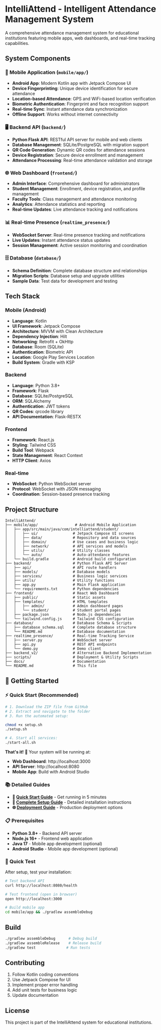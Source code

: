 # IntelliAttend - Intelligent Attendance Management System

A comprehensive attendance management system for educational institutions featuring mobile apps, web dashboards, and real-time tracking capabilities.

## System Components

### 📱 Mobile Application (`mobile/app/`)
- **Android App**: Modern Kotlin app with Jetpack Compose UI
- **Device Fingerprinting**: Unique device identification for secure attendance
- **Location-based Attendance**: GPS and WiFi-based location verification
- **Biometric Authentication**: Fingerprint and face recognition support
- **Real-time Sync**: Instant attendance data synchronization
- **Offline Support**: Works without internet connectivity

### 🖥️ Backend API (`backend/`)
- **Python Flask API**: RESTful API server for mobile and web clients
- **Database Management**: SQLite/PostgreSQL with migration support
- **QR Code Generation**: Dynamic QR codes for attendance sessions
- **Device Registration**: Secure device enrollment and management
- **Attendance Processing**: Real-time attendance validation and storage

### 🌐 Web Dashboard (`frontend/`)
- **Admin Interface**: Comprehensive dashboard for administrators
- **Student Management**: Enrollment, device registration, and profile management
- **Faculty Tools**: Class management and attendance monitoring
- **Analytics**: Attendance statistics and reporting
- **Real-time Updates**: Live attendance tracking and notifications

### 📊 Real-time Presence (`realtime_presence/`)
- **WebSocket Server**: Real-time presence tracking and notifications
- **Live Updates**: Instant attendance status updates
- **Session Management**: Active session monitoring and coordination

### 🗄️ Database (`database/`)
- **Schema Definition**: Complete database structure and relationships
- **Migration Scripts**: Database setup and upgrade utilities
- **Sample Data**: Test data for development and testing

## Tech Stack

### Mobile (Android)
- **Language**: Kotlin
- **UI Framework**: Jetpack Compose
- **Architecture**: MVVM with Clean Architecture
- **Dependency Injection**: Hilt
- **Networking**: Retrofit + OkHttp
- **Database**: Room (SQLite)
- **Authentication**: Biometric API
- **Location**: Google Play Services Location
- **Build System**: Gradle with KSP

### Backend
- **Language**: Python 3.8+
- **Framework**: Flask
- **Database**: SQLite/PostgreSQL
- **ORM**: SQLAlchemy
- **Authentication**: JWT tokens
- **QR Codes**: qrcode library
- **API Documentation**: Flask-RESTX

### Frontend
- **Framework**: React.js
- **Styling**: Tailwind CSS
- **Build Tool**: Webpack
- **State Management**: React Context
- **HTTP Client**: Axios

### Real-time
- **WebSocket**: Python WebSocket server
- **Protocol**: WebSocket with JSON messaging
- **Coordination**: Session-based presence tracking

## Project Structure

```
IntelliAttend/
├── mobile/app/                 # Android Mobile Application
│   ├── app/src/main/java/com/intelliattend/student/
│   │   ├── ui/                # Jetpack Compose UI screens
│   │   ├── data/              # Repository and data sources
│   │   ├── domain/            # Use cases and business logic
│   │   ├── network/           # API services and models
│   │   ├── utils/             # Utility classes
│   │   └── auto/              # Auto-attendance features
│   └── build.gradle           # Android build configuration
├── backend/                   # Python Flask API Server
│   ├── api/                   # API route handlers
│   ├── models/                # Database models
│   ├── services/              # Business logic services
│   ├── utils/                 # Utility functions
│   ├── app.py                 # Main Flask application
│   └── requirements.txt       # Python dependencies
├── frontend/                  # React Web Dashboard
│   ├── public/                # Static assets
│   ├── templates/             # HTML templates
│   │   ├── admin/             # Admin dashboard pages
│   │   └── student/           # Student portal pages
│   ├── package.json           # Node.js dependencies
│   └── tailwind.config.js     # Tailwind CSS configuration
├── database/                  # Database Schema & Scripts
│   ├── database_schema.sql    # Complete database structure
│   └── README.md              # Database documentation
├── realtime_presence/         # Real-time Tracking Service
│   ├── server.py              # WebSocket server
│   ├── api.py                 # REST API endpoints
│   └── demo.py                # Demo client
├── backend_v2/                # Alternative Backend Implementation
├── scripts/                   # Deployment & Utility Scripts
├── docs/                      # Documentation
└── README.md                  # This file
```

## 🚀 Getting Started

### ⚡ Quick Start (Recommended)

```bash
# 1. Download the ZIP file from GitHub
# 2. Extract and navigate to the folder
# 3. Run the automated setup:

chmod +x setup.sh
./setup.sh

# 4. Start all services:
./start-all.sh
```

**That's it!** 🎉 Your system will be running at:
- **Web Dashboard**: http://localhost:3000
- **API Server**: http://localhost:8080
- **Mobile App**: Build with Android Studio

### 📚 Detailed Guides

- **🚀 [Quick Start Guide](QUICKSTART.md)** - Get running in 5 minutes
- **🔧 [Complete Setup Guide](SETUP.md)** - Detailed installation instructions
- **🌐 [Deployment Guide](DEPLOYMENT.md)** - Production deployment options

### 📋 Prerequisites

- **Python 3.8+** - Backend API server
- **Node.js 16+** - Frontend web application
- **Java 17** - Mobile app development (optional)
- **Android Studio** - Mobile app development (optional)

### 🎯 Quick Test

After setup, test your installation:

```bash
# Test backend API
curl http://localhost:8080/health

# Test frontend (open in browser)
open http://localhost:3000

# Build mobile app
cd mobile/app && ./gradlew assembleDebug
```

## Build

```bash
./gradlew assembleDebug      # Debug build
./gradlew assembleRelease    # Release build
./gradlew test              # Run tests
```

## Contributing

1. Follow Kotlin coding conventions
2. Use Jetpack Compose for UI
3. Implement proper error handling
4. Add unit tests for business logic
5. Update documentation

## License

This project is part of the IntelliAttend system for educational institutions.